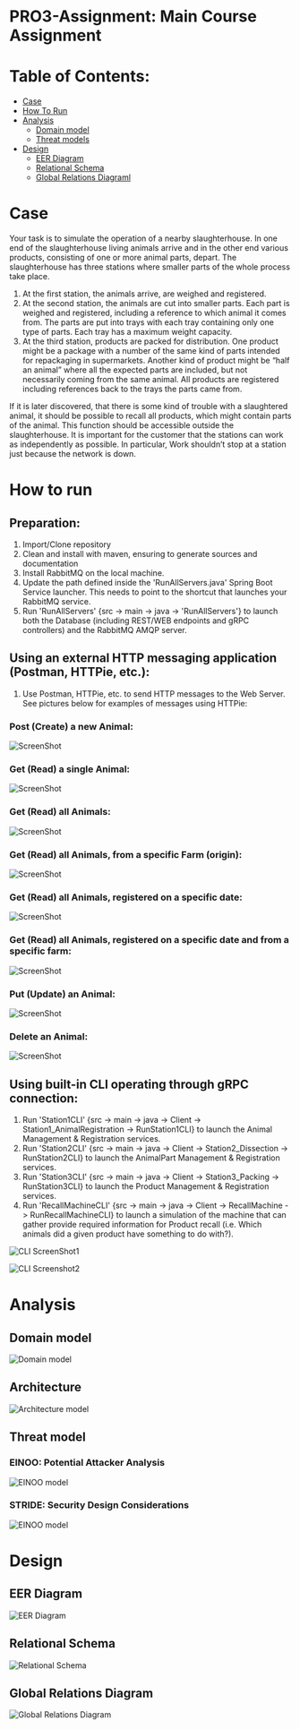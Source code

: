 # PRO3-Assignment: Main Course Assignment

# Table of Contents:

 - [Case](#Case)
 - [How To Run](#How-to-run)
 - [Analysis](#Analysis)
   - [Domain model](#Domain-Model)
   - [Threat models](##Threat-model)
  - [Design](#Design)
    - [EER Diagram](#EER-Diagram)
    - [Relational Schema](#Relational-Schema)
    - [Global Relations Diagraml](#Global-Relations-Diagram)

# Case
Your task is to simulate the operation of a nearby slaughterhouse. In one end of the slaughterhouse living animals arrive and in the other end various products, consisting of one or more animal parts, depart. The slaughterhouse has three stations where smaller parts of the whole process take place.
1.	At the first station, the animals arrive, are weighed and registered.
3.	At the second station, the animals are cut into smaller parts. Each part is weighed and registered, including a reference to which animal it comes from.
The parts are put into trays with each tray containing only one type of parts. Each tray has a maximum weight capacity.
4. At the third station, products are packed for distribution. One product might be a package with a number of the same kind of parts intended for repackaging in supermarkets. Another kind of product might be “half an animal” where all the expected parts are included, but not necessarily coming from the same animal. All products are registered including references back to the trays the parts came from.

If it is later discovered, that there is some kind of trouble with a slaughtered animal, it should be possible to recall all products, which might contain parts of the animal. This function should be accessible outside the slaughterhouse.
It is important for the customer that the stations can work as independently as possible. In particular, Work shouldn’t stop at a station just because the network is down.

# How to run
## Preparation:
1. Import/Clone repository
2. Clean and install with maven, ensuring to generate sources and documentation
3. Install RabbitMQ on the local machine.
4. Update the path defined inside the 'RunAllServers.java' Spring Boot Service launcher. This needs to point to the shortcut that launches your RabbitMQ service.
5. Run 'RunAllServers' {src -> main -> java -> 'RunAllServers'} to launch both the Database (including REST/WEB endpoints and gRPC controllers) and the RabbitMQ AMQP server.
   
## Using an external HTTP messaging application (Postman, HTTPie, etc.):
1. Use Postman, HTTPie, etc. to send HTTP messages to the Web Server. See pictures below for examples of messages using HTTPie:


### Post (Create) a new Animal:

![ScreenShot](Development%20Documents%20(UML%2C%20etc)/http_postNewAnimalQuery.jpg)


### Get (Read) a single Animal:

![ScreenShot](Development%20Documents%20(UML%2C%20etc)/http_getSingleAnimalById.jpg)


### Get (Read) all Animals:

![ScreenShot](Development%20Documents%20(UML%2C%20etc)/http_getAllAnimalsQuery.jpg)


### Get (Read) all Animals, from a specific Farm (origin):

![ScreenShot](Development%20Documents%20(UML%2C%20etc)/http_getAllAnimalsFromSpecifiedFarmQuery.jpg)


### Get (Read) all Animals, registered on a specific date:

![ScreenShot](Development%20Documents%20(UML%2C%20etc)/http_getAllAnimalsFromSpecifiedDateQuery.jpg)


### Get (Read) all Animals, registered on a specific date and from a specific farm:

![ScreenShot](Development%20Documents%20(UML%2C%20etc)/http_getAllAnimalsFromSpecifiedFarmAtSpecifiedDateQuery.jpg)


### Put (Update) an Animal:

![ScreenShot](Development%20Documents%20(UML%2C%20etc)/http_putUpdatedAnimalQuery.jpg)


### Delete an Animal:

![ScreenShot](Development%20Documents%20(UML%2C%20etc)/http_deleteAnimalQuery.jpg)


## Using built-in CLI operating through gRPC connection:
1. Run 'Station1CLI' {src -> main -> java -> Client -> Station1_AnimalRegistration -> RunStation1CLI} to launch the Animal Management & Registration services.
2. Run 'Station2CLI' {src -> main -> java -> Client -> Station2_Dissection -> RunStation2CLI} to launch the AnimalPart Management & Registration services.
3. Run 'Station3CLI' {src -> main -> java -> Client -> Station3_Packing -> RunStation3CLI} to launch the Product Management & Registration services.
4. Run 'RecallMachineCLI' {src -> main -> java -> Client -> RecallMachine -> RunRecallMachineCLI} to launch a simulation of the machine that can gather provide required information for Product recall (i.e. Which animals did a given product have something to do with?).

![CLI ScreenShot1](Development%20Documents%20(UML%2C%20etc)/Station4_CLI.png)

![CLI Screenshot2](Development%20Documents%20(UML%2C%20etc)/Station1_CLI.png)


# Analysis

## Domain model

![Domain model](Development%20Documents%20(UML%2C%20etc)/domain-model.svg)

## Architecture
![Architecture model](Development%20Documents%20(UML%2C%20etc)/architecture-model.svg)

## Threat model
### EINOO: Potential Attacker Analysis

![EINOO model](Development%20Documents%20(UML%2C%20etc)/EINOO-Threat-Model.png)

### STRIDE: Security Design Considerations

![EINOO model](Development%20Documents%20(UML%2C%20etc)/STRIDE-Threat-Model.png)


# Design

## EER Diagram

![EER Diagram](Development%20Documents%20(UML%2C%20etc)/eer-diagram.svg)

## Relational Schema

![Relational Schema](Development%20Documents%20(UML%2C%20etc)/relational-schema.png)

## Global Relations Diagram

![Global Relations Diagram](Development%20Documents%20(UML%2C%20etc)/grd-diagram.svg)
